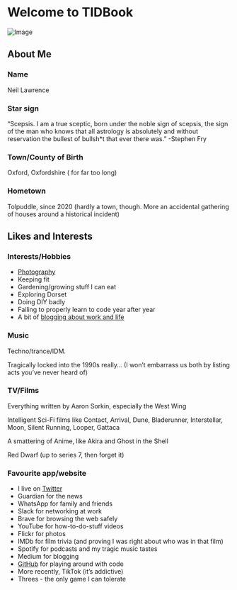 # Welcome to TIDBook

![Image](https://miro.medium.com/max/1400/1*gsdYbPUGCkdH0TkaBrn-fA.jpeg)

## About Me

### Name
Neil Lawrence
### Star sign
“Scepsis. I am a true sceptic, born under the noble sign of scepsis, the sign of the man who knows that all astrology is absolutely and without reservation the bullest of bullsh*t that ever there was.”
-Stephen Fry
### Town/County of Birth
Oxford, Oxfordshire ( for far too long)
### Hometown
Tolpuddle, since 2020 (hardly a town, though. More an accidental gathering of houses around a historical incident)


## Likes and Interests

### Interests/Hobbies
- [Photography](https://www.flickr.com/photos/neillawrencephotography/) 
- Keeping fit 
- Gardening/growing stuff I can eat 
- Exploring Dorset
- Doing DIY badly 
- Failing to properly learn to code year after year
- A bit of [blogging about work and life](https://ox1digital.medium.com/)

### Music
Techno/trance/IDM. 

Tragically locked into the 1990s really…
(I won’t embarrass us both by listing acts you’ve never heard of)
### TV/Films
Everything written by Aaron Sorkin, especially the West Wing

Intelligent Sci-Fi films like Contact, Arrival, Dune, Bladerunner, Interstellar, Moon, Silent Running, Looper, Gattaca

A smattering of Anime, like Akira and Ghost in the Shell

Red Dwarf (up to series 7, then forget it)

### Favourite app/website
-	I live on [Twitter](https://twitter.com/Ox1Digital) 
-	Guardian for the news 
-	WhatsApp for family and friends 
-	Slack for networking at work
-	Brave for browsing the web safely
-	YouTube for how-to-do-stuff videos 
-	Flickr for photos 
-	IMDb for film trivia (and proving I was right about who was in that film) 
-	Spotify for podcasts and my tragic music tastes
-	Medium for blogging
-	[GitHub](https://github.com/electronicdreamplant) for playing around with code
-	More recently, TikTok (it’s addictive)
-	Threes -  the only game I can tolerate

